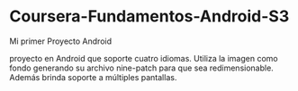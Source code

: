 # Coursera-Fundamentos-Android-S3
Mi primer Proyecto Android

proyecto en Android que soporte cuatro idiomas. Utiliza la imagen como fondo generando su archivo nine-patch para que sea redimensionable. Además brinda soporte a múltiples pantallas.
